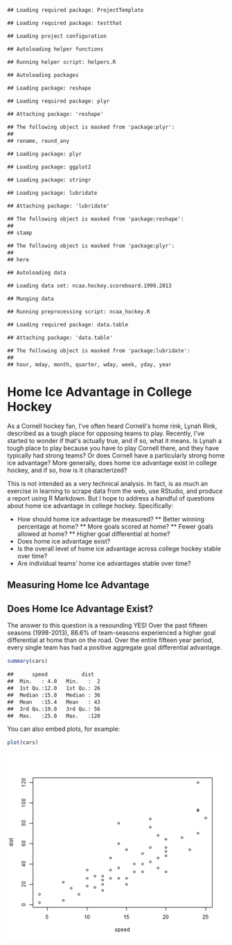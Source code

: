
```
## Loading required package: ProjectTemplate
```

```
## Loading required package: testthat
```

```
## Loading project configuration
```

```
## Autoloading helper functions
```

```
## Running helper script: helpers.R
```

```
## Autoloading packages
```

```
## Loading package: reshape
```

```
## Loading required package: plyr
```

```
## Attaching package: 'reshape'
```

```
## The following object is masked from 'package:plyr':
## 
## rename, round_any
```

```
## Loading package: plyr
```

```
## Loading package: ggplot2
```

```
## Loading package: stringr
```

```
## Loading package: lubridate
```

```
## Attaching package: 'lubridate'
```

```
## The following object is masked from 'package:reshape':
## 
## stamp
```

```
## The following object is masked from 'package:plyr':
## 
## here
```

```
## Autoloading data
```

```
## Loading data set: ncaa.hockey.scoreboard.1999.2013
```

```
## Munging data
```

```
## Running preprocessing script: ncaa_hockey.R
```

```
## Loading required package: data.table
```

```
## Attaching package: 'data.table'
```

```
## The following object is masked from 'package:lubridate':
## 
## hour, mday, month, quarter, wday, week, yday, year
```


Home Ice Advantage in College Hockey
====================================

As a Cornell hockey fan, I've often heard Cornell's home rink, Lynah Rink, described as a tough place for opposing teams to play. Recently, I've started to wonder if that's actually true, and if so, what it means. Is Lynah a tough place to play because you have to play Cornell there, and they have typically had strong teams? Or does Cornell have  a particularly strong home ice advantage? More generally, does home ice advantage exist in college hockey, and if so, how is it characterized?

This is not intended as a very technical analysis. In fact, is as much an exercise in learning to scrape data from the web, use RStudio, and produce a report using R Markdown. But I hope to address a handful of questions about home ice advantage in college hockey. Specifically:
* How should home ice advantage be measured?
** Better winning percentage at home?
** More goals scored at home?
** Fewer goals allowed at home?
** Higher goal differential at home?
* Does home ice advantage exist?
* Is the overall level of home ice advantage across college hockey stable over time?
* Are individual teams' home ice advantages stable over time?

Measuring Home Ice Advantage
----------------------------

Does Home Ice Advantage Exist?
------------------------------

The answer to this question is a resounding YES! Over the past fifteen seasons (1998-2013), 86.6% of team-seasons experienced a higher goal differential at home than on the road. Over the entire fifteen year period, every single team has had a positive aggregate goal differential advantage.


```r
summary(cars)
```

```
##      speed           dist    
##  Min.   : 4.0   Min.   :  2  
##  1st Qu.:12.0   1st Qu.: 26  
##  Median :15.0   Median : 36  
##  Mean   :15.4   Mean   : 43  
##  3rd Qu.:19.0   3rd Qu.: 56  
##  Max.   :25.0   Max.   :120
```


You can also embed plots, for example:


```r
plot(cars)
```

![plot of chunk unnamed-chunk-3](figure/unnamed-chunk-3.png) 


